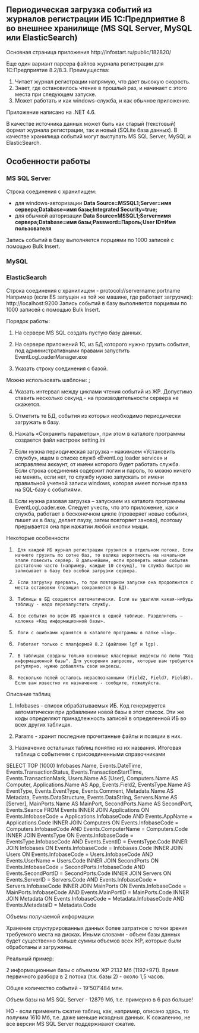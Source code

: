 <h2>Периодическая загрузка событий из журналов регистрации ИБ 1С:Предприятие 8 во внешнее хранилище (MS SQL Server, MySQL или ElasticSearch)</h2>
Основная страница приложения http://infostart.ru/public/182820/

Еще один вариант парсера файлов журнала регистрации для 1С:Предприятие 8.2/8.3.
Преимущества:
1) Читает журнал регистрации напрямую, что дает высокую скорость.
2) Знает, где остановилось чтение в прошлый раз, и начинает с этого места при следующем запуске.
3) Может работать и как windows-служба, и как обычное приложение.

Приложение написано на .NET 4.6.

В качестве источника данных может быть как старый (текстовый) формат журнала регистрации, так и новый (SQLite база данных).
В качестве хранилища событий могут выступать MS SQL Server, MySQL и ElasticSearch.

<h2>Особенности работы</h2>
<h3>MS SQL Server</h3>
Строка соединения с хранилищем:
<ul>
<li>для windows-авторизации <strong>Data Source=MSSQL1;Server=имя сервера;Database=имя базы;Integrated Security=true;</strong></li>
<li>для обычной авторизации <strong>Data Source=MSSQL1;Server=имя сервера;Database=имя базы;Password=Пароль;User ID=Имя пользователя</strong></li>
</ul>
Запись событий в базу выполняется порциями по 1000 записей с помощью Bulk Insert.

<h3>MySQL</h3>

<h3>ElasticSearch</h3>
Строка соединения с хранилищем - protocol://servername:portname
Например (если ES запущен на той же машине, где работает загрузчик): http://localhost:9200
Запись событий в базу выполняется порциями по 1000 записей с помощью Bulk Insert.

Порядок работы:

1) На сервере MS SQL создать пустую базу данных.

2) На сервере приложений 1С, из БД которого нужно грузить события, под административными правами запустить EventLogLoaderManager.exe

3) Указать строку соединения с базой.

Можно использовать шаблоны:
;

4) Указать интервал между циклами чтения событий из ЖР. Допустимо ставить несколько секунд - на производительности сервера не скажется.

5) Отметить те БД, события из которых необходимо периодически загружать в базу.

6) Нажать «Сохранить параметры», при этом в каталоге программы создается файл настроек setting.ini

7) Если нужна периодическая загрузка – нажимаем «Установить службу», ищем в списке служб «EventLog loader service» и исправляем аккаунт, от имени которого будет работать служба. Если строка соединения содержит логин и пароль, то можно ничего не менять, если нет, то службу нужно запускать от имени правильной учетной записи windows, которая имеет полные права на SQL-базу с событиями.

8) Если нужна разовая загрузка – запускаем из каталога программы EventLogLoader.exe. Следует учесть, что это приложение, как и служба, работает в бесконечном цикле (проверяет новые события, пишет их в базу, делает паузу, затем повторяет заново), поэтому прерывается она при нажатии любой кнопки мыши.

 

 
Некоторые особенности

1)      Для каждой ИБ журнал регистрации грузится в отдельном потоке. Если начнете грузить по сотне баз, то велика вероятность на начальном этапе повесить сервер. В дальнейшем, если проверять новые события достаточно часто (например, каждые 10 секунд), то служба быстро их записывает в базу без особой загрузки сервера.

2)      Если загрузку прервать, то при повторном запуске она продолжится с места остановки (позиция сохраняется в БД).

3)      Таблицы в БД создаются автоматически. Если вы удалили какая-нибудь таблицу - надо перезапустить службу.

4)      Все события по всем ИБ хранятся в одной таблице. Разделитель – колонка «Код информационной базы».

5)      Логи с ошибками хранятся в каталоге программы в папке «log».

6)      Работает только с платформой 8.2 (файлами lgf и lgp).

7)      В таблицах созданы только основные кластерные индексы по полю "Код информационной базы". Для ускорения запросов, которые вам требуются регулярно, нужно добавлять свои индексы.

8)      Несколько полей осталось нераспознанными (Field2, Field7, Field8). Если вам известно их назначение - сообщите, пожалуйста.

 
Описание таблиц

 

1) Infobases - список обрабатываемых ИБ. Код генерируется автоматически при добавлении новой базы в этот список. Эти же коды определяют принадлежность записей в определенной ИБ во всех других таблицах.

2) Params - хранит последние прочитанные файлы и позиции в них.

3) Назначение остальных таблиц понятно из их названия. Итоговая таблица  с событиями с присоединенными справочниками

SELECT     TOP (1000) Infobases.Name, Events.DateTime, Events.TransactionStatus, Events.TransactionStartTime, Events.TransactionMark,
                      Users.Name AS [User], Computers.Name AS Computer, Applications.Name AS App, Events.Field2, EventsType.Name AS EventType,
                      Events.EventType, Events.Comment, Metadata.Name AS Metadata, Events.DataStructure, Events.DataString,
                      Servers.Name AS [Server], MainPorts.Name AS MainPort, SecondPorts.Name AS SecondPort, Events.Seance
FROM         Events INNER JOIN
                      Applications ON Events.InfobaseCode = Applications.InfobaseCode AND Events.AppName = Applications.Code INNER JOIN
                      Computers ON Events.InfobaseCode = Computers.InfobaseCode AND Events.ComputerName = Computers.Code INNER JOIN
                      EventsType ON Events.InfobaseCode = EventsType.InfobaseCode AND Events.EventID = EventsType.Code INNER JOIN
                      Infobases ON Events.InfobaseCode = Infobases.Code INNER JOIN
                      Users ON Events.InfobaseCode = Users.InfobaseCode AND Events.UserName = Users.Code INNER JOIN
                      SecondPorts ON Events.InfobaseCode = SecondPorts.InfobaseCode AND Events.SecondPortID = SecondPorts.Code INNER JOIN
                      Servers ON Events.ServerID = Servers.Code AND Events.InfobaseCode = Servers.InfobaseCode INNER JOIN
                      MainPorts ON Events.InfobaseCode = MainPorts.InfobaseCode AND Events.MainPortID = MainPorts.Code INNER JOIN
                      Metadata ON Events.InfobaseCode = Metadata.InfobaseCode AND Events.MetadataID = Metadata.Code

 
Объемы получаемой информации

Хранение структурированных данных более затратное с точки зрения требуемого места на дисках.
Иными словами - объем базы данных будет существенно больше суммы объемов всех ЖР, которые были обработаны и загружены.

Реальный пример:

2 информационные базы с объемом ЖР 2132 Мб (1192+971).  Время первичного разбора в 2 потока (т.к. базы 2) - около 1,5 часов.

Общее количество событий - 19'507'484 млн.

Объем базы на MS SQL Server - 12879 Мб, т.е. примерно в 6 раз больше!

НО - если применить сжатие таблиц, как, например, описано здесь, то получим 1610 Мб, т.е. даже меньше исходных данных.
К сожалению, не все версии MS SQL Server поддерживают сжатие.
